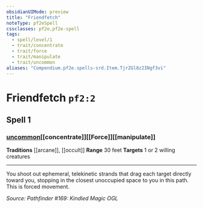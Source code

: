 ```yaml
---
obsidianUIMode: preview
title: "Friendfetch"
noteType: pf2eSpell
cssclasses: pf2e,pf2e-spell
tags:
  - spell/level/1
  - trait/concentrate
  - trait/force
  - trait/manipulate
  - trait/uncommon
aliases: "Compendium.pf2e.spells-srd.Item.TjrZGl8z2INgf3vi" 
---
```

# Friendfetch  `pf2:2`  
## Spell 1
### [uncommon](uncommon "Uncommon Rarity Trait")[[concentrate]][[Force]][[manipulate]]
**Traditions** [[arcane]], [[occult]]
**Range** 30 feet
**Targets** 1 or 2 willing creatures
* * * 
You shoot out ephemeral, telekinetic strands that drag each target directly toward you, stopping in the closest unoccupied space to you in this path. This is forced movement.

*Source: Pathfinder #169: Kindled Magic*
*OGL*
